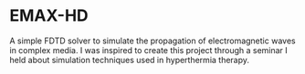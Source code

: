 # EMAX-HD
A simple FDTD solver to simulate the propagation of electromagnetic waves in complex media. I was inspired to create this project through a seminar I held about simulation techniques used in hyperthermia therapy. 
